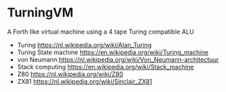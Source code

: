 # TurningVM
A Forth like virtual machine using a 4 tape Turing compatible ALU

- Turing https://nl.wikipedia.org/wiki/Alan_Turing
- Turing State machine https://en.wikipedia.org/wiki/Turing_machine
- von Neumann https://nl.wikipedia.org/wiki/Von_Neumann-architectuur
- Stack computing https://en.wikipedia.org/wiki/Stack_machine
- Z80 https://nl.wikipedia.org/wiki/Z80
- ZX81 https://nl.wikipedia.org/wiki/Sinclair_ZX81
